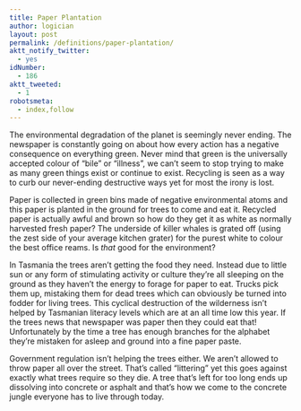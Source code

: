 ```yaml
---
title: Paper Plantation
author: logician
layout: post
permalink: /definitions/paper-plantation/
aktt_notify_twitter:
  - yes
idNumber:
  - 186
aktt_tweeted:
  - 1
robotsmeta:
  - index,follow
---
```

The environmental degradation of the planet is seemingly never ending. The newspaper is constantly going on about how every action has a negative consequence on everything green. Never mind that green is the universally accepted colour of &#8220;bile&#8221; or &#8220;illness&#8221;, we can&#8217;t seem to stop trying to make as many green things exist or continue to exist. Recycling is seen as a way to curb our never-ending destructive ways yet for most the irony is lost.

Paper is collected in green bins made of negative environmental atoms and this paper is planted in the ground for trees to come and eat it. Recycled paper is actually awful and brown so how do they get it as white as normally harvested fresh paper? The underside of killer whales is grated off (using the zest side of your average kitchen grater) for the purest white to colour the best office reams. Is *that* good for the environment?

In Tasmania the trees aren&#8217;t getting the food they need. Instead due to little sun or any form of stimulating activity or culture they&#8217;re all sleeping on the ground as they haven&#8217;t the energy to forage for paper to eat. Trucks pick them up, mistaking them for dead trees which can obviously be turned into fodder for living trees. This cyclical destruction of the wilderness isn&#8217;t helped by Tasmanian literacy levels which are at an all time low this year. If the trees news that newspaper was paper then they could eat that! Unfortunately by the time a tree has enough branches for the alphabet they&#8217;re mistaken for asleep and ground into a fine paper paste.

Government regulation isn&#8217;t helping the trees either. We aren&#8217;t allowed to throw paper all over the street. That&#8217;s called &#8220;littering&#8221; yet this goes against exactly what trees require so they die. A tree that&#8217;s left for too long ends up dissolving into concrete or asphalt and that&#8217;s how we come to the concrete jungle everyone has to live through today.